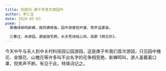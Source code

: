 ```yaml
---
title: 阮郎归·庚子年首次游园吟
author: 李仁玉
date: 2020-05-03
poem: |
  翠槐绿柳鸣新蝉，微风拂艳香。园中游客短衿裳，笑声溢罩装。

  三春过，未游园。避瘟独宅房。长天苍阔袪心烦，高歌《相见欢》。
---
```


今天中午与夫人到中关村科技园公园游园，这是庚子年我们首次游园，只见园中槐花、金银花、山楂花等许多叫不出名字的花争相竞艳，新蝉鸣叫，游人虽戴着口罩，但笑声不断。有见于此，特填词记之。
